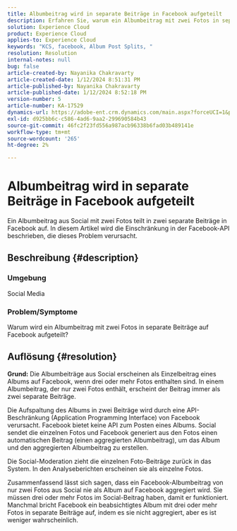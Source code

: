 ```yaml
---
title: Albumbeitrag wird in separate Beiträge in Facebook aufgeteilt
description: Erfahren Sie, warum ein Albumbeitrag mit zwei Fotos in separate Beiträge auf Facebook aufgeteilt wird. Dies wird durch eine Einschränkung in der Facebook-API verursacht.
solution: Experience Cloud
product: Experience Cloud
applies-to: Experience Cloud
keywords: "KCS, facebook, Album Post Splits, "
resolution: Resolution
internal-notes: null
bug: false
article-created-by: Nayanika Chakravarty
article-created-date: 1/12/2024 8:51:31 PM
article-published-by: Nayanika Chakravarty
article-published-date: 1/12/2024 8:52:18 PM
version-number: 5
article-number: KA-17529
dynamics-url: https://adobe-ent.crm.dynamics.com/main.aspx?forceUCI=1&pagetype=entityrecord&etn=knowledgearticle&id=2dac1858-8cb1-ee11-a569-6045bd0063aa
exl-id: d925bb6c-c586-4ad6-9aa2-299690584b43
source-git-commit: 46fc2f23fd556a987acb96338b6fad03b489141e
workflow-type: tm+mt
source-wordcount: '265'
ht-degree: 2%

---
```


# Albumbeitrag wird in separate Beiträge in Facebook aufgeteilt


Ein Albumbeitrag aus Social mit zwei Fotos teilt in zwei separate Beiträge in Facebook auf. In diesem Artikel wird die Einschränkung in der Facebook-API beschrieben, die dieses Problem verursacht.

## Beschreibung {#description}


### <b>Umgebung</b>

Social Media

### <b>Problem/Symptome</b>

Warum wird ein Albumbeitrag mit zwei Fotos in separate Beiträge auf Facebook aufgeteilt?


## Auflösung {#resolution}

<b>Grund:</b>
Die Albumbeiträge aus Social erscheinen als Einzelbeitrag eines Albums auf Facebook, wenn drei oder mehr Fotos enthalten sind. In einem Albumbeitrag, der nur zwei Fotos enthält, erscheint der Beitrag immer als zwei separate Beiträge.

Die Aufspaltung des Albums in zwei Beiträge wird durch eine API-Beschränkung (Application Programming Interface) von Facebook verursacht. Facebook bietet keine API zum Posten eines Albums. Social sendet die einzelnen Fotos und Facebook generiert aus den Fotos einen automatischen Beitrag (einen aggregierten Albumbeitrag), um das Album und den aggregierten Albumbeitrag zu erstellen.

Die Social-Moderation zieht die einzelnen Foto-Beiträge zurück in das System. In den Analyseberichten erscheinen sie als einzelne Fotos.

Zusammenfassend lässt sich sagen, dass ein Facebook-Albumbeitrag von nur zwei Fotos aus Social nie als Album auf Facebook aggregiert wird. Sie müssen drei oder mehr Fotos im Social-Beitrag haben, damit er funktioniert. Manchmal bricht Facebook ein beabsichtigtes Album mit drei oder mehr Fotos in separate Beiträge auf, indem es sie nicht aggregiert, aber es ist weniger wahrscheinlich.
